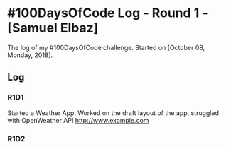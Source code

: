# #100DaysOfCode Log - Round 1 - [Samuel Elbaz]

The log of my #100DaysOfCode challenge. Started on [October 08, Monday, 2018].

## Log

### R1D1 
Started a Weather App. Worked on the draft layout of the app, struggled with OpenWeather API http://www.example.com

### R1D2
